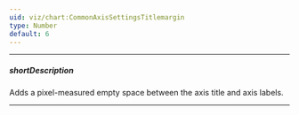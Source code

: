 ```yaml
---
uid: viz/chart:CommonAxisSettingsTitlemargin
type: Number
default: 6
---
```

---
##### shortDescription
Adds a pixel-measured empty space between the axis title and axis labels.

---
<!--
![DevExtreme HTML5 Charts AxesTitleMargin](/images/ChartJS/AxesTitleMargin.png)
-->